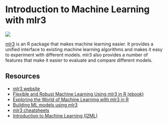 # Introduction to Machine Learning with mlr3

![](https://mlr3.mlr-org.com/reference/figures/mlr3verse.svg)

[mlr3](https://mlr3.mlr-org.com/) is an R package that makes machine learning easier. It provides a unified interface to existing machine learning algorithms and makes it easy to experiment with different models. mlr3 also provides a number of features that make it easier to evaluate and compare different models.

## Resources

- [mlr3 website](https://mlr3.mlr-org.com/)
- [Flexible and Robust Machine Learning Using mlr3 in R (ebook)](https://mlr3book.mlr-org.com/)
- [Exploring the World of Machine Learning with mlr3 in R](https://medium.com/@moonchangin/introduction-to-machine-learning-in-r-mlr3-e3229b97d422)
- [Building ML models using mlr3 ](https://medium.com/@natalie.a.foss/building-ml-models-using-mlr3-b91c9b26a9a3)
- [mlr3 cheatsheets](https://cheatsheets.mlr-org.com/)
- [Introduction to Machine Learning (I2ML)](https://slds-lmu.github.io/i2ml/)
